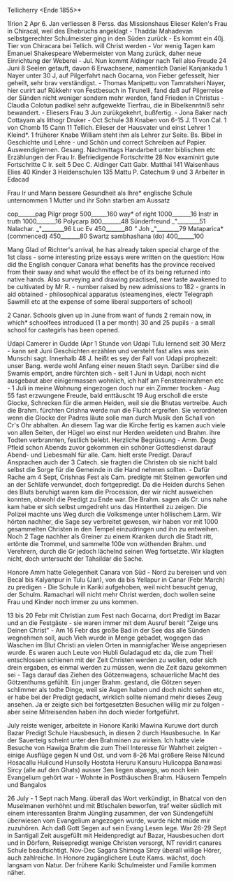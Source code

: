  Tellicherry <Ende 1855>*

1Irion 2 Apr
6. Jan verliessen 8 Perss. das Missionshaus
Elieser Kelen's Frau in Chiracal, weil des Ehebruchs angeklagt - Thaddai Mahadevan selbstgerechter Schulmeister ging in den Süden zurück - Es kommt ein 40j. Tier von Chiracara bei Tellich. will Christ werden - Vor wenig Tagen kam Emanuel Shakespeare Webermeister von Mang zurück, daher neue Einrichtung der Weberei - Jul. Nun kommt Aldinger nach Tell also Freude 24 Juni 8 Seelen getauft, davon 6 Erwachsene, namentlich Daniel Kanjankadu 1 Nayer unter 30 J, auf Pilgerfahrt nach Gocarna, von Fieber gefesselt, hier geheilt, sehr brav verständigst. - Thomas Manipettu von Tamratsheri Nayer, hier curirt auf Rükkehr von Festbesuch in Tirunelli, fand daß auf Pilgerreise der Sünden nicht weniger sondern mehr werden, fand Frieden in Christus - Claudia Colotun padikel sehr aufgewekte Tierfrau, die in Bibelkenntniß sehr bewandert. - Eliesers Frau 3 Jun zurükgekehrt, bußfertig. - Jona Baker nach Cottayam als lithogr Druker - Oct Schule 38 Knaben von 6-15 J. 11 von Cal. 1 von Chomb 15 Cann 11 Tellich. Elieser der Hausvater und einst Lehrer 1 Kleind*. 1 früherer Knabe William steht ihm als Lehrer zur Seite. Bs. Bibel in Geschichte und Lehre - und Schön und correct Schreiben auf Papier. Auswendiglernen. Gesang. Nachmittags Handarbeit unter biblischen etc Erzählungen der Frau Ir.
Befriedigende Fortschritte 28 Nov examinirt gute Fortschritte 
C Ir. seit 5 Dec C. Aldinger
Catt Gabr. Matthai 141 Waisenhaus Elies 40 Kinder 3 Heidenschulen 135 Mattu P. Catechum 9 und 3 Arbeiter in Edacad

Frau Ir und Mann
bessere Gesundheit als Ihre*
englische Schule unternommen
1 Mutter und ihr Sohn starben am Aussatz

 cop______pag
Pilgr progr 500______160
way* of right 1000_______16
Instr in truth 1000_______16
Polycarp 800_______48
Sünderfreund _"________51
Nalachar. _"________96
Luc Ev 450_______80
_"_ Joh _"________79
Mataparica* (commenced) 450_______80
Swartz sambhashana (do) 400______100

Mang
Glad of Richter's arrival, he has already taken special charge of the 1st class - some interesting prize essays were written on the question: How did the English conquer Canara what benefits has the province received from their sway and what would the effect be of its being returned into native hands. Also surveying and drawing practised, new taste awakened to be cultivated by Mr R. - number raised by new admissions to 182 - grants in aid obtained - philosophical apparatus (steamengines, electr Telegraph Sawmill etc at the expense of some liberal supporters of school)

2 Canar. Schools given up in June from want of funds 2 remain now, in which* schoolfees introduced (1 a per month) 30 and 25 pupils - a small school for castegirls has been opened.

Udapi Camerer in Gudde (Apr 1 Stunde von Udapi Tulu lernend seit 30 Merz - kann seit Juni Geschichten erzählen und versteht fast alles was sein Munschi sagt. Innerhalb 48 J. heißt es sey der Fall von Udapi prophezeit: unser Bang. werde wohl Anfang einer neuen Stadt seyn. Darüber sind die Swamis empört, andre fürchten sich - seit 1 Juni in Udapi, noch nicht ausgebaut aber einigermassen wohnlich, ich half am Fenstereinrahmen etc - 1 Juli in meine Wohnung eingezogen doch nur ein Zimmer trocken - Aug 55 fast erzwungene Freude, bald enttäuscht 19 Aug erscholl die erste Glocke, Schrecken für die armen Heiden, weil sie die Bhutas vertreibe. Auch die Brahm. fürchten Crishna werde nun die Flucht ergreifen. Sie verordneten wenn die Glocke der Padres läute solle man durch Musik den Schall von Cr's Ohr abhalten. An diesem Tag war die Kirche fertig es kamen auch viele von allen Seiten, der Hügel wo einst nur Herden weideten und Brahm. ihre Todten verbrannten, festlich belebt. Herzliche Begrüssung - Amm. Degg Pfleid schon Abends zuvor gekommen ein schöner Gottesdienst darauf Abend- und Liebesmahl für alle. Cam. hielt erste Predigt. Darauf Ansprachen auch der 3 Catech. sie fragten die Christen ob sie nicht bald selbst die Sorge für die Gemeinde in die Hand nehmen sollten. - Dafür Rache am 4 Sept, Crishnas Fest als Cam. predigte mit Steinen geworfen und an der Schläfe verwundet, doch fortgepredigt. Da die Heiden durchs Sehen des Bluts beruhigt waren kam die Procession, der wir nicht ausweichen konnten, obwohl die Predigt zu Ende war. Die Brahm. sagen als Cr. uns nahe kam habe er sich selbst umgedreht uns das Hintertheil zu zeigen. Die Polizei machte uns Weg durch die Volksmenge unter höllischem Lärm. Wir hörten nachher, die Sage sey verbreitet gewesen, wir haben vor mit 1000 gesammelten Christen in den Tempel einzudringen und ihn zu entweihen. Noch 2 Tage nachher als Greiner zu einem Kranken durch die Stadt ritt, ertönte die Trommel, und sammelte 100e von wüthenden Brahm. und Verehrern, durch die Gr jedoch lächelnd seinen Weg fortsetzte. Wir klagten nicht, doch untersucht der Tahsildar die Sache.

Honore Amm hatte Gelegenheit Canara von Süd - Nord zu bereisen und von Becal bis Kalyanpur in Tulu (Jan), von da bis Yellapur in Canar (Febr March) zu predigen - Die Schule in Kariki aufgehoben, weil nicht besucht genug, der Schulm. Ramachari will nicht mehr Christ werden, doch wollen seine Frau und Kinder noch immer zu uns kommen.

13 bis 20 Febr mit Christian zum Fest nach Gocarna, dort Predigt im Bazar und an die Festgäste - sie waren immer mit dem Ausruf bereit "Zeige uns Deinen Christ" - Am 16 Febr das große Bad in der See das alle Sünden wegnehmen soll, auch Vieh wurde in Menge gebadet, wogegen das Waschen im Blut Christi an vielen Orten in mannigfacher Weise angepriesen wurde. Es waren auch Leute von Hubli Guladagud etc da, die zum Theil entschlossen schienen mit der Zeit Christen werden zu wollen, oder sich drein ergaben, es einmal werden zu müssen, wenn die Zeit dazu gekommen sei - Tags darauf das Ziehen des Götzenwagens, schauerliche Macht des Götzenthums gefühlt. Ein junger Brahm. gestand, die Götzen seyen schlimmer als todte Dinge, weil sie Augen haben und doch nicht sehen etc, er habe bei der Predigt gedacht, wirklich sollte niemand mehr dieses Zeug ansehen. Ja er zeigte sich bei fortgesetzten Besuchen willig mir zu folgen - aber seine Mitreisenden haben ihn doch wieder fortgeführt.

July reiste weniger, arbeitete in Honore Kariki Mawina Kuruwe dort durch Bazar Predigt Schule Hausbesuch, in diesen 2 durch Hausbesuche. In Kar der Sauerteig scheint unter den Brahminen zu wirken. Ich hatte viele Besuche von Hawiga Brahm die zum Theil Interesse für Wahrheit zeigten - einige Ausflüge gegen N und Ost. und vom 8-26 Mai größere Reise Nilcund Hosacallu Hulicund Hunsolly Hostota Heruru Kansuru Hulicoppa Banawasi Sircy (alle auf den Ghats) ausser 3en liegen abwegs, wo noch kein Evangelium gehört war - Wohnte in Posthäuschen Brahm. Häusern Tempeln und Bangalos

26 July - 1 Sept nach Mang. überall das Wort verkündigt, in Bhatcal von den Muselmanen verhöhnt und mit Btlschalen beworfen, traf weiter südlich mit einem interessanten Brahm Jüngling zusammen, der von Sündengefühl überwiesen vom Evangelium angezogen wurde, wurde nicht müde mir zuzuhören. Ach daß Gott Segen auf sein Evang Lesen lege.
War 26-29 Sept in Santigall
Zeit ausgefüllt mit Heidenpredigt auf Bazar, Hausbesuchen dort und in Dörfern, Reisepredigt wenige Christen versorgt, NT revidirt canares Schule beaufsichtigt.
Nov-Dec Sagara Shimoga Sircy überall willige Hörer, auch zahlreiche. In Honore zugänglichere Leute Kams. wächst, doch langsam von Natur. Der frühere Kariki Schulmeister und Familie kommen näher.
